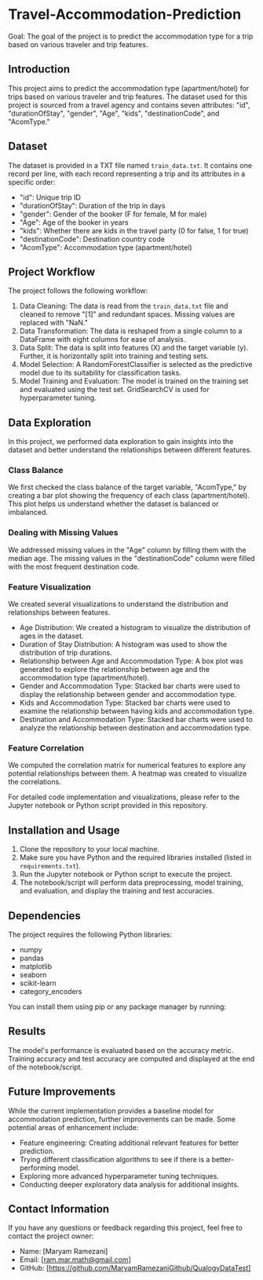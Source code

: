 # Travel-Accommodation-Prediction



Goal: The goal of the project is to predict the accommodation type for a trip based on various traveler and trip features.


## Introduction
This project aims to predict the accommodation type (apartment/hotel) for trips based on various traveler and trip features. The dataset used for this project is sourced from a travel agency and contains seven attributes: "id", "durationOfStay", "gender", "Age", "kids", "destinationCode", and "AcomType."

## Dataset
The dataset is provided in a TXT file named `train_data.txt`. It contains one record per line, with each record representing a trip and its attributes in a specific order:
- "id": Unique trip ID
- "durationOfStay": Duration of the trip in days
- "gender": Gender of the booker (F for female, M for male)
- "Age": Age of the booker in years
- "kids": Whether there are kids in the travel party (0 for false, 1 for true)
- "destinationCode": Destination country code
- "AcomType": Accommodation type (apartment/hotel)

## Project Workflow
The project follows the following workflow:
1. Data Cleaning: The data is read from the `train_data.txt` file and cleaned to remove "[1]" and redundant spaces. Missing values are replaced with "NaN."
2. Data Transformation: The data is reshaped from a single column to a DataFrame with eight columns for ease of analysis.
3. Data Split: The data is split into features (X) and the target variable (y). Further, it is horizontally split into training and testing sets.
4. Model Selection: A RandomForestClassifier is selected as the predictive model due to its suitability for classification tasks.
5. Model Training and Evaluation: The model is trained on the training set and evaluated using the test set. GridSearchCV is used for hyperparameter tuning.

## Data Exploration
In this project, we performed data exploration to gain insights into the dataset and better understand the relationships between different features.

### Class Balance
We first checked the class balance of the target variable, "AcomType," by creating a bar plot showing the frequency of each class (apartment/hotel). This plot helps us understand whether the dataset is balanced or imbalanced.

### Dealing with Missing Values
We addressed missing values in the "Age" column by filling them with the median age. The missing values in the "destinationCode" column were filled with the most frequent destination code.

### Feature Visualization
We created several visualizations to understand the distribution and relationships between features.

- Age Distribution: We created a histogram to visualize the distribution of ages in the dataset.
- Duration of Stay Distribution: A histogram was used to show the distribution of trip durations.
- Relationship between Age and Accommodation Type: A box plot was generated to explore the relationship between age and the accommodation type (apartment/hotel).
- Gender and Accommodation Type: Stacked bar charts were used to display the relationship between gender and accommodation type.
- Kids and Accommodation Type: Stacked bar charts were used to examine the relationship between having kids and accommodation type.
- Destination and Accommodation Type: Stacked bar charts were used to analyze the relationship between destination and accommodation type.

### Feature Correlation
We computed the correlation matrix for numerical features to explore any potential relationships between them. A heatmap was created to visualize the correlations.

For detailed code implementation and visualizations, please refer to the Jupyter notebook or Python script provided in this repository.

## Installation and Usage
1. Clone the repository to your local machine.
2. Make sure you have Python and the required libraries installed (listed in `requirements.txt`).
3. Run the Jupyter notebook or Python script to execute the project.
4. The notebook/script will perform data preprocessing, model training, and evaluation, and display the training and test accuracies.

## Dependencies
The project requires the following Python libraries:
- numpy
- pandas
- matplotlib
- seaborn
- scikit-learn
- category_encoders

You can install them using pip or any package manager by running:

## Results
The model's performance is evaluated based on the accuracy metric. Training accuracy and test accuracy are computed and displayed at the end of the notebook/script.

## Future Improvements
While the current implementation provides a baseline model for accommodation prediction, further improvements can be made. Some potential areas of enhancement include:
- Feature engineering: Creating additional relevant features for better prediction.
- Trying different classification algorithms to see if there is a better-performing model.
- Exploring more advanced hyperparameter tuning techniques.
- Conducting deeper exploratory data analysis for additional insights.

## Contact Information
If you have any questions or feedback regarding this project, feel free to contact the project owner:
- Name: [Maryam Ramezani]
- Email: [ram.mar.math@gmail.com]
- GitHub: [https://github.com/MaryamRamezaniGithub/QualogyDataTest]

